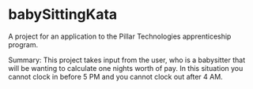 # babySittingKata
A project for an application to the Pillar Technologies apprenticeship program. 

Summary:
  This project takes input from the user, who is a babysitter that will be wanting to calculate one nights worth of pay. In this situation you cannot clock in before 5 PM and you cannot clock out after 4 AM. 
